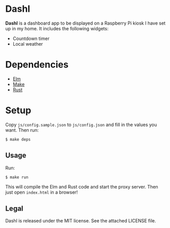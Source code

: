 # Dashl

**Dashl** is a dashboard app to be displayed on a Raspberry Pi kiosk I have set up in my home.
It includes the following widgets:

* Countdown timer
* Local weather

# Dependencies

* [Elm](http://www.elm-lang.org/)
* [Make](https://www.gnu.org/software/make/)
* [Rust](https://www.rust-lang.org/)

# Setup

Copy `js/config.sample.json` to `js/config.json` and fill in the values you want.
Then run:

``` bash
$ make deps
```

## Usage

Run:

``` bash
$ make run
```

This will compile the Elm and Rust code and start the proxy server.
Then just open `index.html` in a browser!

## Legal

Dashl is released under the MIT license.
See the attached LICENSE file.
